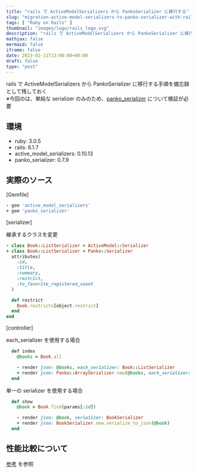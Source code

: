 ```yaml
---
title: "rails で ActiveModelSerializers から PankoSerializer に移行する"
slug: "migration-active-model-serializers-to-panko-serializer-with-rails"
tags: [ "Ruby on Rails" ]
thumbnail: "images/logo/rails_logo.svg"
description: "rails で ActiveModelSerializers から PankoSerializer に移行する手順を備忘録として残しておく"
mathjax: false
mermaid: false
iframe: false
date: 2023-02-11T13:00:00+09:00
draft: false
type: "post"
---
```


rails で ActiveModelSerializers から PankoSerializer に移行する手順を備忘録として残しておく  
※今回のは、単純な serializer のみのため、[panko_serializer](https://github.com/panko-serializer/panko_serializer) について検証が必要

## 環境

* ruby: 3.0.5
* rails: 6.1.7
* active_model_serializers: 0.10.13
* panko_serializer: 0.7.9

## 実際のソース

[Gemfile]

```rb
- gem 'active_model_serializers'
+ gem 'panko_serializer'
```

[serializer]

継承するクラスを変更

```rb
- class Book::ListSerializer < ActiveModel::Serializer
+ class Book::ListSerializer < Panko::Serializer
  attributes(
    :id,
    :title,
    :summary,
    :restrict,
    :to_favorite_registered_count
  )

  def restrict
    Book.restricts[object.restrict]
  end
end
```

[controller]

each_serializer を使用する場合

```rb
  def index
    @books = Book.all

    - render json: @books, each_serializer: Book::ListSerializer
    + render json: Panko::ArraySerializer.new(@books, each_serializer: Book::ListSerializer).to_json
  end
```

単一の serializer を使用する場合

```rb
  def show
    @book = Book.find(params[:id])

    - render json: @book, serializer: BookSerializer
    + render json: BookSerializer.new.serialize_to_json(@book)
  end
```

## 性能比較について

[参考](https://panko.dev/docs/performance.html) を参照

